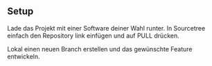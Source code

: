 ## Setup

Lade das Projekt mit einer Software deiner Wahl runter. In Sourcetree einfach den Repository link einfügen und auf PULL drücken.

Lokal einen neuen Branch erstellen und das gewünschte Feature entwickeln.
